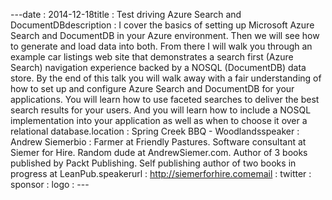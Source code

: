 ---﻿date : 2014-12-18title : Test driving Azure Search and DocumentDBdescription : I cover the basics of setting up Microsoft Azure Search and DocumentDB in your Azure environment. Then we will see how to generate and load data into both. From there I will walk you through an example car listings web site that demonstrates a search first (Azure Search) navigation experience backed by a NOSQL (DocumentDB) data store. By the end of this talk you will walk away with a fair understanding of how to set up and configure Azure Search and DocumentDB for your applications. You will learn how to use faceted searches to deliver the best search results for your users. And you will learn how to include a NOSQL implementation into your application as well as when to choose it over a relational database.location : Spring Creek BBQ - Woodlandsspeaker : Andrew Siemerbio : Farmer at Friendly Pastures. Software consultant at Siemer for Hire. Random dude at AndrewSiemer.com. Author of 3 books published by Packt Publishing. Self publishing author of two books in progress at LeanPub.speakerurl : http://siemerforhire.comemail : twitter : sponsor : logo : ---